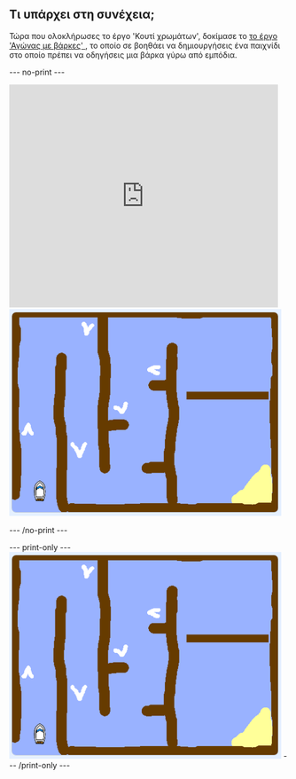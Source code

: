 ## Τι υπάρχει στη συνέχεια;

Τώρα που ολοκλήρωσες το έργο 'Κουτί χρωμάτων', δοκίμασε το [το έργο 'Αγώνας με βάρκες' ](https://projects.raspberrypi.org/el-GR/projects/boat-race?utm_source=pathway&utm_medium=whatnext&utm_campaign=projects), το οποίο σε βοηθάει να δημιουργήσεις ένα παιχνίδι στο οποίο πρέπει να οδηγήσεις μια βάρκα γύρω από εμπόδια.

--- no-print ---

<div class="scratch-preview">
  <iframe allowtransparency="true" width="485" height="402" src="https://scratch.mit.edu/projects/embed/276662533/?autostart=false" frameborder="0" scrolling="no"></iframe>
  <img src="images/boat_race_demo.png">
</div>

--- /no-print ---

--- print-only --- ![boat race demo](images/boat_race_demo.png) --- /print-only ---